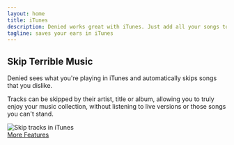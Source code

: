 ```yaml
---
layout: home
title: iTunes
description: Denied works great with iTunes. Just add all your songs to iTunes and let Denied do the filtering.
tagline: saves your ears in iTunes
---
```


<section id="any-other" class="screenshot">
  <div class="container">
    <h2>Skip Terrible Music</h2>
    <p>Denied sees what you're playing in iTunes and automatically skips songs that you dislike.</p>
    <p>Tracks can be skipped by their artist, title or album, allowing you to truly enjoy your music collection, without listening to live versions or those songs you can't stand.</p>
  </div>
  <div class="screen-container">
    <img src="/img/macbook-rules-overview-with-caption.jpg" alt="Skip tracks in iTunes">
  </div>
</section>

<div class="container text-center">
  <a href="/features" class="egg"><i class="fa fa-star-o"></i> More Features</a>
</div>